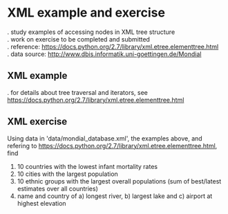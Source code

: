 # XML example and exercise
. study examples of accessing nodes in XML tree structure  
. work on exercise to be completed and submitted  
. reference: https://docs.python.org/2.7/library/xml.etree.elementtree.html  
. data source: http://www.dbis.informatik.uni-goettingen.de/Mondial  
## XML example
. for details about tree traversal and iterators, see https://docs.python.org/2.7/library/xml.etree.elementtree.html
## XML exercise
Using data in 'data/mondial_database.xml', the examples above, and refering to https://docs.python.org/2.7/library/xml.etree.elementtree.html, find  
1. 10 countries with the lowest infant mortality rates  
2. 10 cities with the largest population  
3. 10 ethnic groups with the largest overall populations (sum of best/latest estimates over all countries)  
4. name and country of a) longest river, b) largest lake and c) airport at highest elevation
